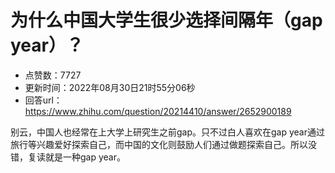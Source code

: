 # 为什么中国大学生很少选择间隔年（gap year）？
- 点赞数：7727
- 更新时间：2022年08月30日21时55分06秒
- 回答url：https://www.zhihu.com/question/20214410/answer/2652900189
<body>
 <p data-pid="8FN9XuYY">别云，中国人也经常在上大学上研究生之前gap。只不过白人喜欢在gap year通过旅行等兴趣爱好探索自己，而中国的文化则鼓励人们通过做题探索自己。所以没错，复读就是一种gap year。</p>
 <p></p>
</body>